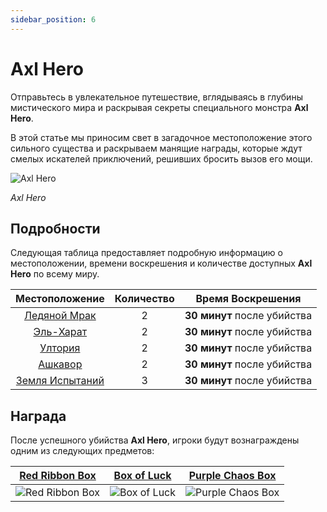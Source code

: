 ```yaml
---
sidebar_position: 6
---
```


# Axl Hero

Отправьтесь в увлекательное путешествие, вглядываясь в глубины мистического мира и раскрывая секреты специального монстра **Axl Hero**.

В этой статье мы приносим свет в загадочное местоположение этого сильного существа и раскрываем манящие награды, которые ждут смелых искателей приключений, решивших бросить вызов его мощи.

![Axl Hero](/img/monsters/special/others/axl-hero.jpg)

_Axl Hero_

## Подробности

Следующая таблица предоставляет подробную информацию о местоположении, времени воскрешения и количестве доступных **Axl Hero** по всему миру.

|             Местоположение              | Количество |      Время Воскрешения      |
| :-------------------------------------: | :--------: | :-------------------------: |
|     [Ледяной Мрак](/maps/icewrack)      |     2      | **30 минут** после убийства |
|      [Эль-Харат](/maps/el-harath)       |     2      | **30 минут** после убийства |
|        [Ултория](/maps/ultoria)         |     2      | **30 минут** после убийства |
|        [Ашкавор](/maps/ashkavor)        |     2      | **30 минут** после убийства |
| [Земля Испытаний](/maps/land-of-trials) |     3      | **30 минут** после убийства |

## Награда

После успешного убийства **Axl Hero**, игроки будут вознаграждены одним из следующих предметов:

|    [Red Ribbon Box](/items/item-bags/misc/red-ribbon-box)     |   [Box of Luck](/items/item-bags/misc/box-of-luck)   |   [Purple Chaos Box](/items/item-bags/misc/purple-chaos-box)   |
| :-----------------------------------------------------------: | :--------------------------------------------------: | :------------------------------------------------------------: |
| ![Red Ribbon Box](/img/items/item-bags/box-of-red-ribbon.png) | ![Box of Luck](/img/items/item-bags/box-of-luck.png) | ![Purple Chaos Box](/img/items/item-bags/purple-chaos-box.png) |

